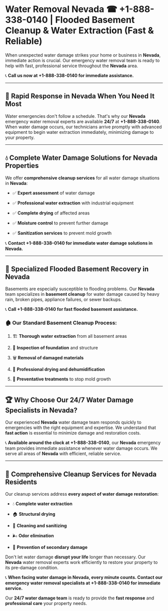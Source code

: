 # Water Removal Nevada ☎ +1-888-338-0140 | Flooded Basement Cleanup & Water Extraction (Fast & Reliable)

When unexpected water damage strikes your home or business in **Nevada**, immediate action is crucial. Our emergency water removal team is ready to help with fast, professional service throughout the **Nevada** area. 

📞 **Call us now at +1-888-338-0140 for immediate assistance.**
---
## 🚀 Rapid Response in Nevada When You Need It Most
Water emergencies don't follow a schedule. That's why our **Nevada** emergency water removal experts are available **24/7** at **+1-888-338-0140**. When water damage occurs, our technicians arrive promptly with advanced equipment to begin water extraction immediately, minimizing damage to your property.
---
## 💧 Complete Water Damage Solutions for Nevada Properties
We offer **comprehensive cleanup services** for all water damage situations in **Nevada**:
- ✅ **Expert assessment** of water damage  
- ✅ **Professional water extraction** with industrial equipment  
- ✅ **Complete drying** of affected areas  
- ✅ **Moisture control** to prevent further damage  
- ✅ **Sanitization services** to prevent mold growth  
📞 **Contact +1-888-338-0140 for immediate water damage solutions in Nevada.**
---
## 🌊 Specialized Flooded Basement Recovery in Nevada
Basements are especially susceptible to flooding problems. Our **Nevada** team specializes in **basement cleanup** for water damage caused by heavy rain, broken pipes, appliance failures, or sewer backups. 
📞 **Call +1-888-338-0140 for fast flooded basement assistance.**
### 🏚️ Our Standard Basement Cleanup Process:
1. 🏗️ **Thorough water extraction** from all basement areas  
2. 🔎 **Inspection of foundation** and structure  
3. 🗑️ **Removal of damaged materials**  
4. 💨 **Professional drying and dehumidification**  
5. 🚫 **Preventative treatments** to stop mold growth  
---
## 🏆 Why Choose Our 24/7 Water Damage Specialists in Nevada?
Our experienced **Nevada** water damage team responds quickly to emergencies with the right equipment and expertise. We understand that **fast action** is essential to minimize damage and restoration costs.
📞 **Available around the clock at +1-888-338-0140**, our **Nevada** emergency team provides immediate assistance whenever water damage occurs. We serve all areas of **Nevada** with efficient, reliable service.
---
## 🧹 Comprehensive Cleanup Services for Nevada Residents
Our cleanup services address **every aspect of water damage restoration**:
- 💧 **Complete water extraction**  
- 🏠 **Structural drying**  
- 🧼 **Cleaning and sanitizing**  
- 🌬️ **Odor elimination**  
- 🚫 **Prevention of secondary damage**  
Don't let water damage **disrupt your life** longer than necessary. Our **Nevada** water removal experts work efficiently to restore your property to its pre-damage condition.
📞 **When facing water damage in Nevada, every minute counts. Contact our emergency water removal specialists at +1-888-338-0140 for immediate service.**
Our **24/7 water damage team** is ready to provide the **fast response** and **professional care** your property needs.
